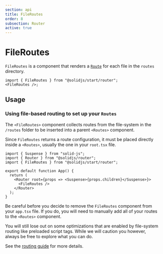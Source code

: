 ```yaml
---
section: api
title: FileRoutes
order: 8
subsection: Router
active: true
---
```


# FileRoutes

`FileRoutes` is a component that renders a [`Route`][route] for each file in the `routes` directory.

<div class="text-lg">

```tsx twoslash
import { FileRoutes } from "@solidjs/start/router";
<FileRoutes />;
```

</div>

<table-of-contents></table-of-contents>

## Usage

### Using file-based routing to set up your `Routes`

The `<FileRoutes>` component collects routes from the file-system in the `/routes` folder to be inserted into a parent `<Routes>` component.

Since `FileRoutes` returns a route configuration, it must be placed directly inside a `<Routes>`, usually the one in your `root.tsx` file.

```tsx twoslash {7-9} filename="app.tsx"
import { Suspense } from "solid-js";
import { Router } from "@solidjs/router";
import { FileRoutes } from "@solidjs/start/router";

export default function App() {
  return (
    <Router root={props => <Suspense>{props.children}</Suspense>}>
      <FileRoutes />
    </Router>
  );
}
```

<aside>

Be careful before you decide to remove the `FileRoutes` component from your `app.tsx` file. If you do, you will need to manually add all of your routes to the `<Routes>` component.

You will still lose out on some optimizations that are enabled by file-system routing like preloaded script tags. While we will caution you however, always be free to explore what you can do.

</aside>

See the [routing guide](/core-concepts/routing) for more details.

[route]: /api/Route

